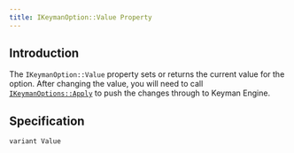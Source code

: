 ```yaml
---
title: IKeymanOption::Value Property
---
```


## Introduction

The `IKeymanOption::Value` property sets or returns the current value
for the option. After changing the value, you will need to call
[`IKeymanOptions::Apply`](../IKeymanOptions/Apply) to push the changes
through to Keyman Engine.

## Specification

``` clike
variant Value
```
